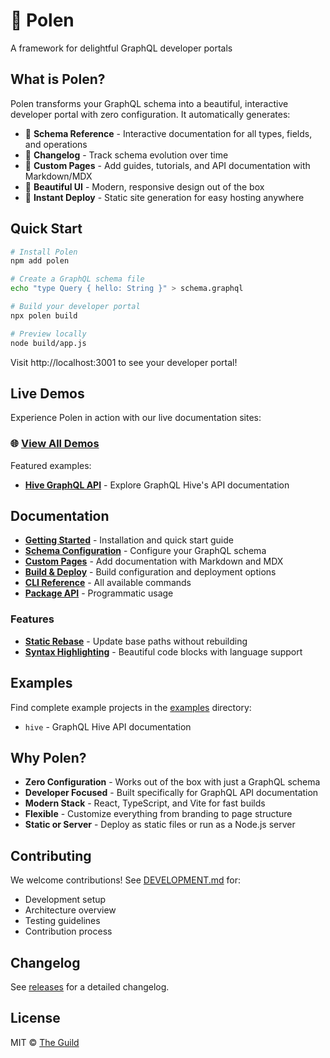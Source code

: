 # 🌺 Polen

A framework for delightful GraphQL developer portals

## What is Polen?

Polen transforms your GraphQL schema into a beautiful, interactive developer portal with zero configuration. It automatically generates:

- 📖 **Schema Reference** - Interactive documentation for all types, fields, and operations
- 📝 **Changelog** - Track schema evolution over time
- 📄 **Custom Pages** - Add guides, tutorials, and API documentation with Markdown/MDX
- 🎨 **Beautiful UI** - Modern, responsive design out of the box
- 🚀 **Instant Deploy** - Static site generation for easy hosting anywhere

## Quick Start

```sh
# Install Polen
npm add polen

# Create a GraphQL schema file
echo "type Query { hello: String }" > schema.graphql

# Build your developer portal
npx polen build

# Preview locally
node build/app.js
```

Visit http://localhost:3001 to see your developer portal!

## Live Demos

Experience Polen in action with our live documentation sites:

### 🌐 [View All Demos](https://the-guild-org.github.io/polen/)

Featured examples:

- **[Hive GraphQL API](https://the-guild-org.github.io/polen/latest/hive/)** - Explore GraphQL Hive's API documentation

## Documentation

- **[Getting Started](./docs/getting-started.md)** - Installation and quick start guide
- **[Schema Configuration](./docs/guide/schema.md)** - Configure your GraphQL schema
- **[Custom Pages](./docs/guide/pages.md)** - Add documentation with Markdown and MDX
- **[Build & Deploy](./docs/guide/build.md)** - Build configuration and deployment options
- **[CLI Reference](./docs/cli/index.md)** - All available commands
- **[Package API](./docs/api/package.md)** - Programmatic usage

### Features

- **[Static Rebase](./docs/features/static-rebase.md)** - Update base paths without rebuilding
- **[Syntax Highlighting](./docs/features/syntax-highlighting.md)** - Beautiful code blocks with language support

## Examples

Find complete example projects in the [examples](./examples) directory:

- `hive` - GraphQL Hive API documentation

## Why Polen?

- **Zero Configuration** - Works out of the box with just a GraphQL schema
- **Developer Focused** - Built specifically for GraphQL API documentation
- **Modern Stack** - React, TypeScript, and Vite for fast builds
- **Flexible** - Customize everything from branding to page structure
- **Static or Server** - Deploy as static files or run as a Node.js server

## Contributing

We welcome contributions! See [DEVELOPMENT.md](./DEVELOPMENT.md) for:

- Development setup
- Architecture overview
- Testing guidelines
- Contribution process

## Changelog

See [releases](https://github.com/the-guild-org/polen/releases) for a detailed changelog.

## License

MIT © [The Guild](https://the-guild.dev)
